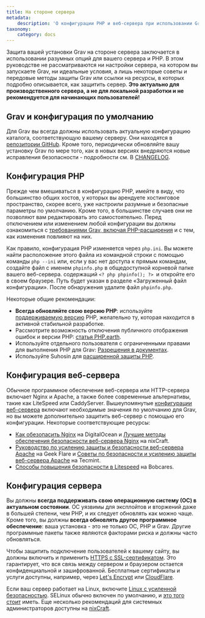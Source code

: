 ```yaml
---
title: На стороне сервера
metadata:
    description: 'О конфигурации PHP и веб-сервера при использовании Grav CMS.'
taxonomy:
    category: docs
---
```


Защита вашей установки Grav на стороне сервера заключается в использовании разумных опций для вашего сервера и PHP. В этом руководстве не рассматриваются ни настройки сервера, на котором вы запускаете Grav, ни идеальные условия, а лишь некоторые советы и передовые методы защиты Grav или ссылки на ресурсы, в которых подробно описывается, как защитить сервер. **Это актуально для производственного сервера, а не для локальной разработки и не рекомендуется для начинающих пользователей!**

## Grav и конфигурация по умолчанию

Для Grav вы всегда должны использовать актуальную конфигурацию каталога, соответствующую вашему серверу. Они находятся в [репозитории GitHub](https://github.com/getgrav/grav/tree/develop/webserver-configs). Кроме того, периодически обновляйте вашу установку Grav по мере того, как в новых версиях внедряются новые исправления безопасности - подробности см. В [CHANGELOG](https://github.com/getgrav/grav/blob/develop/CHANGELOG.md).

## Конфигурация PHP

Прежде чем вмешиваться в конфигурацию PHP, имейте в виду, что большинство общих хостов, у которых вы арендуете хостинговое пространство, скорее всего, уже настроили разумные и безопасные параметры по умолчанию. Кроме того, в большинстве случаев они не позволяют вам редактировать это самостоятельно. Перед отключением или изменением любой конфигурации вы должны ознакомиться с [требованиями Grav, включая PHP-расширения](https://github.com/getgrav/grav/blob/develop/composer.json) и с тем, как изменения повлияют на них.

Как правило, конфигурация PHP изменяется через `php.ini`. Вы можете найти расположение этого файла из командной строки с помощью команды `php --ini` или, если у вас нет доступа к прямым командам, создайте файл с именем `phpinfo.php` в общедоступной корневой папке вашего веб-сервера. содержащий `<? php phpinfo(); ?> `и откройте его в своем браузере. Путь будет указан в разделе «Загруженный файл конфигурации». После обнаружения удалите файл `phpinfo.php`.

Некоторые общие рекомендации:

- **Всегда обновляйте свою версию PHP**: используйте [поддерживаемую версию](https://php.net/supported-versions.php) PHP, желательно ту, которая находится в активной стабильной разработке.
- Рассмотрите возможность отключения публичного отображения ошибок и версии PHP: [статья PHP.earth](https://php.earth/doc/security/intro#php-configuration).
- Используйте отдельного пользователя с ограниченными правами для выполнения PHP для Grav: [Разрешения в документах](/troubleshooting/permissions).
- Используйте Suhosin для [расширенной защиты PHP](https://suhosin.org/stories/feature-list.html).

## Конфигурация веб-сервера

Обычное программное обеспечение веб-сервера или HTTP-сервера включает Nginx и Apache, а также более современные альтернативы, такие как LiteSpeed ​​или CaddyServer. Вышеупомянутые [конфигурации веб-сервера](https://github.com/getgrav/grav/tree/develop/webserver-configs) включают необходимые значения по умолчанию для Grav, но вы можете дополнительно защитить веб-сервер с помощью его конфигурации. Некоторые соответствующие ресурсы:

- [Как обезопасить Nginx](https://www.digitalocean.com/community/tutorials/how-to-secure-nginx-on-ubuntu-14-04) на DigitalOcean и [Лучшие методы обеспечения безопасности веб-сервера Nginx](https://www.cyberciti.biz/tips/linux-unix-bsd-nginx-webserver-security.html) на nixCraft.
- [Руководство по усилению защиты и безопасности веб-сервера Apache](https://geekflare.com/apache-web-server-hardening-security/) на Geek Flare и [Советы по безопасности и усилению защиты веб-сервера Apache](https://www.tecmint.com/apache-security-tips/) на Tecmint.
- [Способы повышения безопасности в Litespeed](https://bobcares.com/blog/ways-of-improving-security-in-litespeed/) на Bobcares.

## Конфигурация сервера

Вы должны **всегда поддерживать свою операционную систему (ОС) в актуальном состоянии**. ОС уязвимы для эксплойтов и вторжений даже в большей степени, чем PHP, и их следует обновлять как можно чаще. Кроме того, вы должны **всегда обновлять другое программное обеспечение**: ваша установка - это не только ОС, PHP и Grav. Другие программные пакеты также являются факторами риска и должны часто обновляться.

Чтобы защитить подключение пользователей к вашему сайту, вы должны включить и применить [HTTPS с SSL-сертификатом](https://php.earth/doc/security/ssl). Это гарантирует, что вся связь между сервером и браузером остается конфиденциальной и зашифрованной. Бесплатные сертификаты и услуги доступны, например, через [Let's Encrypt](https://letsencrypt.org/about/) или [CloudFlare](https://www.cloudflare.com/ssl/).

Если ваш сервер работает на Linux, включите [Linux с усиленной безопасностью](https://selinuxproject.org/page/Main_Page). SELinux обычно включен по умолчанию, и [это того стоит](http://www.computerworld.com/article/2717423/security/why-selinux-is-more-work--but-well-worth-the-Trouble.html) иметь. Еще несколько рекомендаций для системных администраторов доступны на [nixCraft](https://www.cyberciti.biz/tips/php-security-best-practices-tutorial.html).
